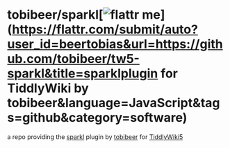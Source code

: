 tobibeer/sparkl[![flattr me](http://api.flattr.com/button/flattr-badge-large.png)](https://flattr.com/submit/auto?user_id=beertobias&url=https://github.com/tobibeer/tw5-sparkl&title=sparklplugin for TiddlyWiki by tobibeer&language=JavaScript&tags=github&category=software)
=================

a repo providing the [sparkl](https://tobibeer.github.io/tw5-plugins#sparkl) plugin by [tobibeer](https://github.com/tobibeer) for [TiddlyWiki5](http://tiddlywiki.com)